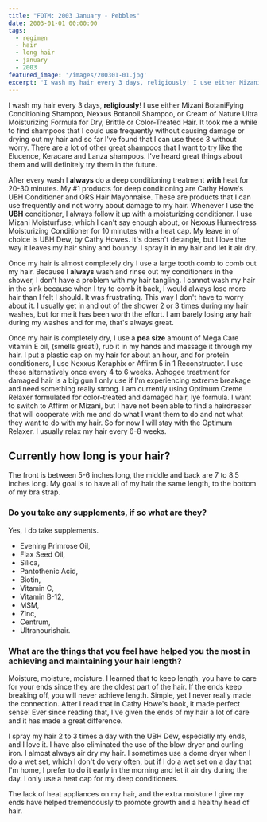 ```yaml
---
title: "FOTM: 2003 January - Pebbles"
date: 2003-01-01 00:00:00
tags:
  - regimen
  - hair
  - long hair
  - january
  - 2003
featured_image: '/images/200301-01.jpg'
excerpt: 'I wash my hair every 3 days, religiously! I use either Mizani BotaniFying Conditioning Shampoo, Nexxus Botanoil Shampoo, or Cream of Nature Ultra Moisturizing Formula for Dry, Brittle or Color-Treated Hair. It took me a while to find shampoos that I could use frequently without causing damage or drying out my hair and so far I've found that I can use these 3 without worry. There are a lot of other great shampoos that I want to try like the Elucence, Keracare and Lanza shampoos. I've heard great things about them and will definitely try them in the future.'
---
```

I wash my hair every 3 days, **religiously**! I use either Mizani BotaniFying Conditioning Shampoo, Nexxus Botanoil Shampoo, or Cream of Nature Ultra Moisturizing Formula for Dry, Brittle or Color-Treated Hair. It took me a while to find shampoos that I could use frequently without causing damage or drying out my hair and so far I've found that I can use these 3 without worry. There are a lot of other great shampoos that I want to try like the Elucence, Keracare and Lanza shampoos. I've heard great things about them and will definitely try them in the future.

After every wash I **always** do a deep conditioning treatment **with** heat for 20-30 minutes. My #1 products for deep conditioning are Cathy Howe's UBH Conditioner and ORS Hair Mayonnaise. These are products that I can use frequently and not worry about damage to my hair. Whenever I use the **UBH** conditioner, I always follow it up with a moisturizing conditioner. I use Mizani Moisturfuse, which I can't say enough about, or Nexxus Humectress Moisturizing Conditioner for 10 minutes with a heat cap. My leave in of choice is UBH Dew, by Cathy Howes. It's doesn't detangle, but I love the way it leaves my hair shiny and bouncy. I spray it in my hair and let it air dry.

Once my hair is almost completely dry I use a large tooth comb to comb out my hair. Because I **always** wash and rinse out my conditioners in the shower, I don't have a problem with my hair tangling. I cannot wash my hair in the sink because when I try to comb it back, I would always lose more hair than I felt I should. It was frustrating. This way I don't have to worry about it. I usually get in and out of the shower 2 or 3 times during my hair washes, but for me it has been worth the effort. I am barely losing any hair during my washes and for me, that's always great.

Once my hair is completely dry, I use a **pea size** amount of Mega Care vitamin E oil, (smells great!), rub it in my hands and massage it through my hair. I put a plastic cap on my hair for about an hour, and for protein conditioners, I use Nexxus Keraphix or Affirm 5 in 1 Reconstructor. I use these alternatively once every 4 to 6 weeks. Aphogee treatment for damaged hair is a big gun I only use if I'm experiencing extreme breakage and need something really strong. I am currently using Optimum Creme Relaxer formulated for color-treated and damaged hair, lye formula. I want to switch to Affirm or Mizani, but I have not been able to find a hairdresser that will cooperate with me and do what I want them to do and not what they want to do with my hair. So for now I will stay with the Optimum Relaxer. I usually relax my hair every 6-8 weeks.

## Currently how long is your hair?

The front is between 5-6 inches long, the middle and back are 7 to 8.5 inches long. My goal is to have all of my hair the same length, to the bottom of my bra strap.

### Do you take any supplements, if so what are they?

Yes, I do take supplements.
* Evening Primrose Oil,
* Flax Seed Oil,
* Silica,
* Pantothenic Acid,
* Biotin,
* Vitamin C,
* Vitamin B-12,
* MSM,
* Zinc,
* Centrum,
* Ultranourishair.

### What are the things that you feel have helped you the most in achieving and maintaining your hair length?

Moisture, moisture, moisture. I learned that to keep length, you have to care for your ends since they are the oldest part of the hair. If the ends keep breaking off, you will never achieve length. Simple, yet I never really made the connection. After I read that in Cathy Howe's book, it made perfect sense! Ever since reading that, I've given the ends of my hair a lot of care and it has made a great difference.

I spray my hair 2 to 3 times a day with the UBH Dew, especially my ends, and I love it. I have also eliminated the use of the blow dryer and curling iron. I almost always air dry my hair. I sometimes use a dome dryer when I do a wet set, which I don't do very often, but if I do a wet set on a day that I'm home, I prefer to do it early in the morning and let it air dry during the day. I only use a heat cap for my deep conditioners.

The lack of heat appliances on my hair, and the extra moisture I give my ends have helped tremendously to promote growth and a healthy head of hair.

